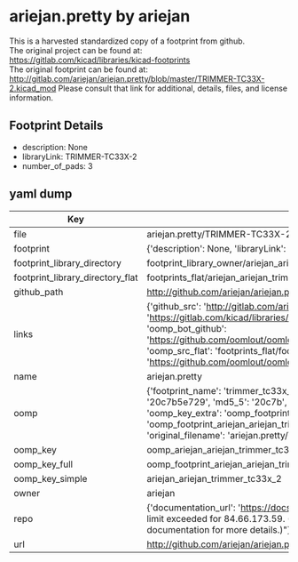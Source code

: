 # ariejan.pretty by ariejan  
This is a harvested standardized copy of a footprint from github.  
The original project can be found at:  
https://gitlab.com/kicad/libraries/kicad-footprints  
The original footprint can be found at:
http://gitlab.com/ariejan/ariejan.pretty/blob/master/TRIMMER-TC33X-2.kicad_mod
Please consult that link for additional, details, files, and license information.  
## Footprint Details
* description: None  
* libraryLink: TRIMMER-TC33X-2  
* number_of_pads: 3  
## yaml dump  
| Key | Value |  
| --- | --- |  
| file | ariejan.pretty/TRIMMER-TC33X-2.kicad_mod |  
| footprint | {'description': None, 'libraryLink': 'TRIMMER-TC33X-2', 'number_of_pads': 3} |  
| footprint_library_directory | footprint_library_owner/ariejan_ariejan.pretty |  
| footprint_library_directory_flat | footprints_flat/ariejan_ariejan_trimmer_tc33x_2/working |  
| github_path | http://github.com/ariejan/ariejan.pretty/blob/master/TRIMMER-TC33X-2.kicad_mod |  
| links | {'github_src': 'http://gitlab.com/ariejan/ariejan.pretty/blob/master/TRIMMER-TC33X-2.kicad_mod', 'github_src_repo': 'https://gitlab.com/kicad/libraries/kicad-footprints', 'oomp_bot': 'footprints/ariejan_ariejan_trimmer_tc33x_2/working', 'oomp_bot_github': 'https://github.com/oomlout/oomlout_oomp_footprint_bot/tree/main/footprints/ariejan_ariejan_trimmer_tc33x_2/working', 'oomp_src_flat': 'footprints_flat/footprints_flat/ariejan_ariejan_trimmer_tc33x_2/working', 'oomp_src_flat_github': 'https://github.com/oomlout/oomlout_oomp_footprint_src/tree/main/footprints_flat/ariejan_ariejan_trimmer_tc33x_2/working'} |  
| name | ariejan.pretty |  
| oomp | {'footprint_name': 'trimmer_tc33x_2', 'library_name': 'ariejan', 'md5': '20c7b5e7298567b74980c09b086d22ab', 'md5_10': '20c7b5e729', 'md5_5': '20c7b', 'md5_6': '20c7b5', 'oomp_key': 'oomp_ariejan_ariejan_trimmer_tc33x_2', 'oomp_key_extra': 'oomp_footprint_ariejan_ariejan_trimmer_tc33x_2', 'oomp_key_full': 'oomp_footprint_ariejan_ariejan_trimmer_tc33x_2_20c7b5', 'oomp_key_simple': 'ariejan_ariejan_trimmer_tc33x_2', 'original_filename': 'ariejan.pretty/TRIMMER-TC33X-2.kicad_mod', 'owner_name': 'ariejan'} |  
| oomp_key | oomp_ariejan_ariejan_trimmer_tc33x_2 |  
| oomp_key_full | oomp_footprint_ariejan_ariejan_trimmer_tc33x_2 |  
| oomp_key_simple | ariejan_ariejan_trimmer_tc33x_2 |  
| owner | ariejan |  
| repo | {'documentation_url': 'https://docs.github.com/rest/overview/resources-in-the-rest-api#rate-limiting', 'message': "API rate limit exceeded for 84.66.173.59. (But here's the good news: Authenticated requests get a higher rate limit. Check out the documentation for more details.)"} |  
| url | http://github.com/ariejan/ariejan.pretty |  

